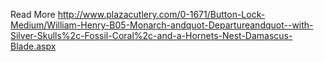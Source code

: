 Read More
http://www.plazacutlery.com/0-1671/Button-Lock-Medium/William-Henry-B05-Monarch-andquot-Departureandquot--with-Silver-Skulls%2c-Fossil-Coral%2c-and-a-Hornets-Nest-Damascus-Blade.aspx
